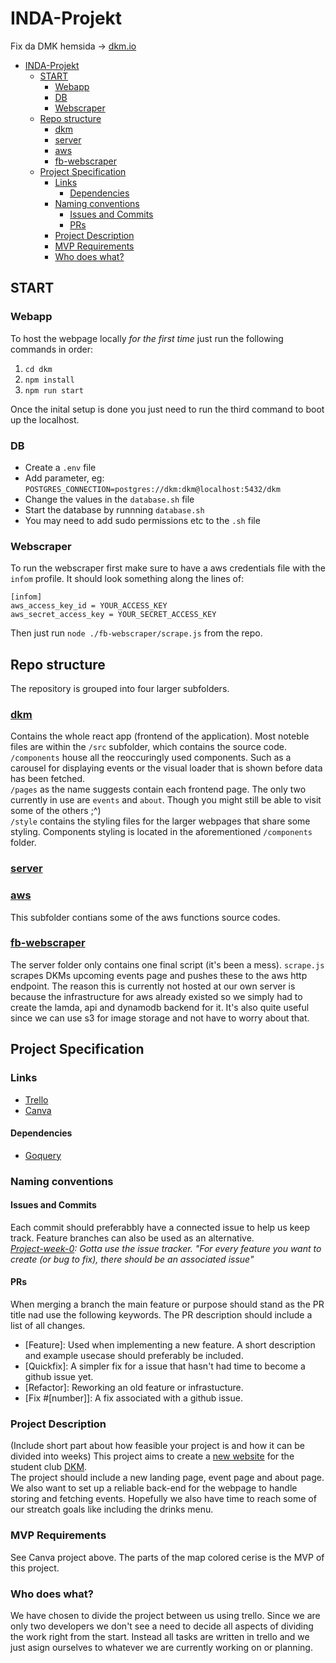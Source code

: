 # INDA-Projekt
Fix da DMK hemsida -> [dkm.io](dkm.io)

- [INDA-Projekt](#inda-projekt)
  - [START](#start)
    - [Webapp](#webapp)
    - [DB](#db)
    - [Webscraper](#webscraper)
  - [Repo structure](#repo-structure)
    - [dkm](#dkm)
    - [server](#server)
    - [aws](#aws)
    - [fb-webscraper](#fb-webscraper)
  - [Project Specification](#project-specification)
    - [Links](#links)
      - [Dependencies](#dependencies)
    - [Naming conventions](#naming-conventions)
      - [Issues and Commits](#issues-and-commits)
      - [PRs](#prs)
    - [Project Description](#project-description)
    - [MVP Requirements](#mvp-requirements)
    - [Who does what?](#who-does-what)


## START
### Webapp
To host the webpage locally *for the first time* just run the following commands in order:  
1. `cd dkm`
2. `npm install`
3. `npm run start`    
  
Once the inital setup is done you just need to run the third command to boot up the localhost.

### DB
- Create a `.env` file
- Add parameter, eg: `POSTGRES_CONNECTION=postgres://dkm:dkm@localhost:5432/dkm`
- Change the values in the `database.sh` file
- Start the database by runnning `database.sh`
- You may need to add sudo permissions etc to the `.sh` file

### Webscraper
To run the webscraper first make sure to have a aws credentials file with the `infom` profile. It should look something along the lines of: 
```
[infom]
aws_access_key_id = YOUR_ACCESS_KEY
aws_secret_access_key = YOUR_SECRET_ACCESS_KEY
```  
Then just run `node ./fb-webscraper/scrape.js` from the repo.

## Repo structure
The repository is grouped into four larger subfolders.
### [dkm](https://github.com/abbliseng/INDA-Projekt/tree/main/dkm)
Contains the whole react app (frontend of the application). Most noteble files are within the `/src` subfolder, which contains the source code.  
`/components` house all the reoccuringly used components. Such as a carousel for displaying events or the visual loader that is shown before data has been fetched.  
`/pages` as the name suggests contain each frontend page. The only two currently in use are `events` and `about`. Though you might still be able to visit some of the others ;^)  
`/style` contains the styling files for the larger webpages that share some styling. Components styling is located in the aforementioned `/components` folder.
### [server](https://github.com/abbliseng/INDA-Projekt/tree/main/server)
### [aws](https://github.com/abbliseng/INDA-Projekt/tree/main/aws)
This subfolder contians some of the aws functions source codes.
### [fb-webscraper](https://github.com/abbliseng/INDA-Projekt/tree/main/fb-webscraper)
The server folder only contains one final script (it's been a mess). `scrape.js` scrapes DKMs upcoming events page and pushes these to the aws http endpoint. The reason this is currently not hosted at our own server is because the infrastructure for aws already existed so we simply had to create the lamda, api and dynamodb backend for it. It's also quite useful since we can use s3 for image storage and not have to worry about that.


## Project Specification
### Links
* [Trello](https://trello.com/b/GDtDiiEx/inda-projekt)
* [Canva](https://www.canva.com/design/DAGAOIe0X-w/Dq1IdkRHaqR6XdAoQafNTw/edit?utm_content=DAGAOIe0X-w&utm_campaign=designshare&utm_medium=link2&utm_source=sharebutton)
#### Dependencies
* [Goquery](github.com/PuerkitoBio/goquery)
### Naming conventions
#### Issues and Commits
Each commit should preferabbly have a connected issue to help us keep track. Feature branches can also be used as an alternative.  
*[Project-week-0](https://github.com/IndaPlus23/RaySorcerers-Instructions/tree/master/project-week-0): Gotta use the issue tracker. "For every feature you want to create (or bug to fix), there should be an associated issue"*
#### PRs
When merging a branch the main feature or purpose should stand as the PR title nad use the following keywords. The PR description should include a list of all changes.
* [Feature]: Used when implementing a new feature. A short description and example usecase should preferably be included.
* [Quickfix]: A simpler fix for a issue that hasn't had time to become a github issue yet.
* [Refactor]: Reworking an old feature or infrastucture.
* [Fix #[number]]: A fix associated with a github issue.
### Project Description
(Include short part about how feasible your project is and how it can be divided into weeks)
This project aims to create a [new website](dkm.io) for the student club [DKM](https://www.datasektionen.se/en/clubs/dkm).  
The project should include a new landing page, event page and about page. We also want to set up a reliable back-end for the webpage to handle storing and fetching events. Hopefully we also have time to reach some of our streatch goals like including the drinks menu.
### MVP Requirements
See Canva project above. The parts of the map colored cerise is the MVP of this project. 
### Who does what?
We have chosen to divide the project between us using trello. Since we are only two developers we don't see a need to decide all aspects of dividing the work right from the start. Instead all tasks are written in trello and we just asign ourselves to whatever we are currently working on or planning.
